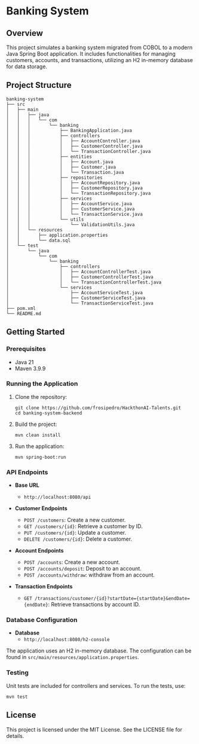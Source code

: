 # Banking System

## Overview

This project simulates a banking system migrated from COBOL to a modern Java Spring Boot application. It includes functionalities for managing customers, accounts, and transactions, utilizing an H2 in-memory database for data storage.

## Project Structure

```
banking-system
├── src
│   ├── main
│   │   ├── java
│   │   │   └── com
│   │   │       └── banking
│   │   │           ├── BankingApplication.java
│   │   │           ├── controllers
│   │   │           │   ├── AccountController.java
│   │   │           │   ├── CustomerController.java
│   │   │           │   └── TransactionController.java
│   │   │           ├── entities
│   │   │           │   ├── Account.java
│   │   │           │   ├── Customer.java
│   │   │           │   └── Transaction.java
│   │   │           ├── repositories
│   │   │           │   ├── AccountRepository.java
│   │   │           │   ├── CustomerRepository.java
│   │   │           │   └── TransactionRepository.java
│   │   │           ├── services
│   │   │           │   ├── AccountService.java
│   │   │           │   ├── CustomerService.java
│   │   │           │   └── TransactionService.java
│   │   │           └── utils
│   │   │               └── ValidationUtils.java
│   │   └── resources
│   │       ├── application.properties
│   │       └── data.sql
│   └── test
│       └── java
│           └── com
│               └── banking
│                   ├── controllers
│                   │   ├── AccountControllerTest.java
│                   │   ├── CustomerControllerTest.java
│                   │   └── TransactionControllerTest.java
│                   └── services
│                       ├── AccountServiceTest.java
│                       ├── CustomerServiceTest.java
│                       └── TransactionServiceTest.java
├── pom.xml
└── README.md
```

## Getting Started

### Prerequisites

- Java 21
- Maven 3.9.9

### Running the Application

1. Clone the repository:
   ```
   git clone https://github.com/frosipedro/HackthonAI-Talents.git
   cd banking-system-backend
   ```

2. Build the project:
   ```
   mvn clean install
   ```

3. Run the application:
   ```
   mvn spring-boot:run
   ```

### API Endpoints

- **Base URL**
  - `http://localhost:8080/api`

- **Customer Endpoints**
  - `POST /customers`: Create a new customer.
  - `GET /customers/{id}`: Retrieve a customer by ID.
  - `PUT /customers/{id}`: Update a customer.
  - `DELETE /customers/{id}`: Delete a customer.

- **Account Endpoints**
  - `POST /accounts`: Create a new account.
  - `POST /accounts/deposit`: Deposit to an account.
  - `POST /accounts/withdraw`: withdraw from an account.

- **Transaction Endpoints**
  - `GET /transactions/customer/{id}?startDate={startDate}&endDate={endDate}`: Retrieve transactions by account ID.


### Database Configuration

- **Database**
  - `http://localhost:8080/h2-console`

The application uses an H2 in-memory database. The configuration can be found in `src/main/resources/application.properties`.

### Testing

Unit tests are included for controllers and services. To run the tests, use:
```
mvn test
```

## License

This project is licensed under the MIT License. See the LICENSE file for details.